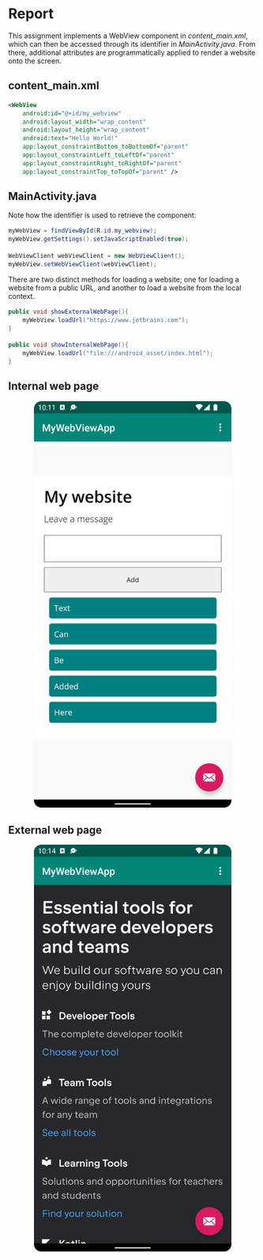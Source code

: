 # Report

This assignment implements a WebView component in _content_main.xml_, which can then be accessed through its identifier in _MainActivity.java_. From there, additional attributes are programmatically applied to render a website onto the screen.

## content_main.xml

```xml
<WebView
    android:id="@+id/my_webview"
    android:layout_width="wrap_content"
    android:layout_height="wrap_content"
    android:text="Hello World!"
    app:layout_constraintBottom_toBottomOf="parent"
    app:layout_constraintLeft_toLeftOf="parent"
    app:layout_constraintRight_toRightOf="parent"
    app:layout_constraintTop_toTopOf="parent" />
```

## MainActivity.java

Note how the identifier is used to retrieve the component:

```java
myWebView = findViewById(R.id.my_webview);
myWebView.getSettings().setJavaScriptEnabled(true);

WebViewClient webViewClient = new WebViewClient();
myWebView.setWebViewClient(webViewClient);
```

There are two distinct methods for loading a website; one for loading a website from a public URL, and another to load a website from the local context.

```java
public void showExternalWebPage(){
    myWebView.loadUrl("https://www.jetbrains.com");
}

public void showInternalWebPage(){
    myWebView.loadUrl("file:///android_asset/index.html");
}
```

## Internal web page

<p align="center">
  <img src="internal_web_page.png" alt="internal web page" width="400px"/>
</p>

## External web page

<p align="center">
  <img src="external_web_page.png" alt="external web page" width="400px"/>
</p>
